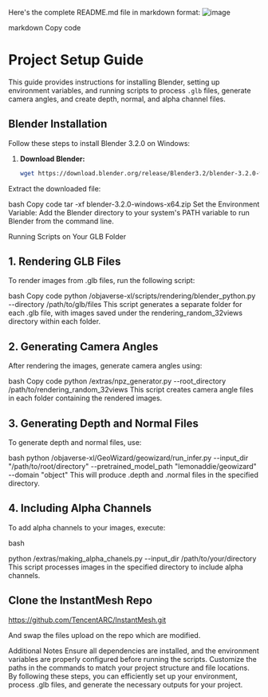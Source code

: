 

Here's the complete README.md file in markdown format:
![image](https://github.com/user-attachments/assets/1ebe6aea-f6af-4363-8193-21f9032f04a6)

markdown
Copy code
# Project Setup Guide

This guide provides instructions for installing Blender, setting up environment variables, and running scripts to process `.glb` files, generate camera angles, and create depth, normal, and alpha channel files.

## Blender Installation

Follow these steps to install Blender 3.2.0 on Windows:

1. **Download Blender:**
   ```bash
   wget https://download.blender.org/release/Blender3.2/blender-3.2.0-windows-x64.zip
Extract the downloaded file:

bash
Copy code
tar -xf blender-3.2.0-windows-x64.zip
Set the Environment Variable:
Add the Blender directory to your system's PATH variable to run Blender from the command line.

Running Scripts on Your GLB Folder
## 1. Rendering GLB Files
To render images from .glb files, run the following script:

bash
Copy code
python /objaverse-xl/scripts/rendering/blender_python.py --directory /path/to/glb/files
This script generates a separate folder for each .glb file, with images saved under the rendering_random_32views directory within each folder.

## 2. Generating Camera Angles
After rendering the images, generate camera angles using:

bash
Copy code
python /extras/npz_generator.py --root_directory /path/to/rendering_random_32views
This script creates camera angle files in each folder containing the rendered images.

## 3. Generating Depth and Normal Files
To generate depth and normal files, use:

bash
python /objaverse-xl/GeoWizard/geowizard/run_infer.py --input_dir "/path/to/root/directory" --pretrained_model_path "lemonaddie/geowizard" --domain "object"
This will produce .depth and .normal files in the specified directory.

## 4. Including Alpha Channels
To add alpha channels to your images, execute:

bash

python /extras/making_alpha_chanels.py --input_dir /path/to/your/directory
This script processes images in the specified directory to include alpha channels.


## Clone the InstantMesh Repo 
https://github.com/TencentARC/InstantMesh.git

And swap the files upload on the repo which are modified.

Additional Notes
Ensure all dependencies are installed, and the environment variables are properly configured before running the scripts.
Customize the paths in the commands to match your project structure and file locations.
By following these steps, you can efficiently set up your environment, process .glb files, and generate the necessary outputs for your project.



